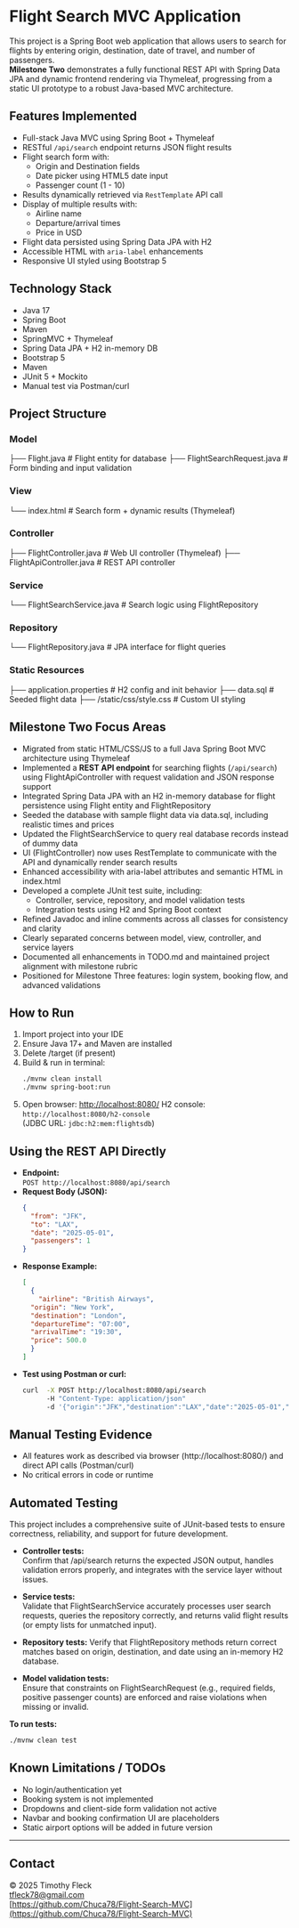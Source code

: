 # Flight Search MVC Application

This project is a Spring Boot web application that allows users to search for flights by entering origin, destination, date of travel, and number of passengers.  
**Milestone Two** demonstrates a fully functional REST API with Spring Data JPA and dynamic frontend rendering via Thymeleaf, progressing from a static UI prototype to a robust Java-based MVC architecture.

## Features Implemented

- Full-stack Java MVC using Spring Boot + Thymeleaf
- RESTful `/api/search` endpoint returns JSON flight results
- Flight search form with:
  - Origin and Destination fields
  - Date picker using HTML5 date input
  - Passenger count (1 - 10)
- Results dynamically retrieved via `RestTemplate` API call
- Display of multiple results with:
  - Airline name
  - Departure/arrival times
  - Price in USD
- Flight data persisted using Spring Data JPA with H2
- Accessible HTML with `aria-label` enhancements
- Responsive UI styled using Bootstrap 5

## Technology Stack

- Java 17
- Spring Boot
- Maven
- SpringMVC + Thymeleaf
- Spring Data JPA + H2 in-memory DB
- Bootstrap 5
- Maven
- JUnit 5 + Mockito
- Manual test via Postman/curl

## Project Structure

### Model
├── Flight.java                # Flight entity for database
├── FlightSearchRequest.java  # Form binding and input validation

### View
└── index.html                # Search form + dynamic results (Thymeleaf)

### Controller
├── FlightController.java     # Web UI controller (Thymeleaf)
├── FlightApiController.java  # REST API controller

### Service
└── FlightSearchService.java  # Search logic using FlightRepository

### Repository
└── FlightRepository.java     # JPA interface for flight queries

### Static Resources
├── application.properties    # H2 config and init behavior
├── data.sql                  # Seeded flight data
├── /static/css/style.css     # Custom UI styling

## Milestone Two Focus Areas

- Migrated from static HTML/CSS/JS to a full Java Spring Boot MVC architecture using Thymeleaf
- Implemented a **REST API endpoint** for searching flights (`/api/search`) using FlightApiController with request validation and JSON response support
- Integrated Spring Data JPA with an H2 in-memory database for flight persistence using Flight entity and FlightRepository
- Seeded the database with sample flight data via data.sql, including realistic times and prices
- Updated the FlightSearchService to query real database records instead of dummy data
- UI (FlightController) now uses RestTemplate to communicate with the API and dynamically render search results
- Enhanced accessibility with aria-label attributes and semantic HTML in index.html
- Developed a complete JUnit test suite, including:
  - Controller, service, repository, and model validation tests
  - Integration tests using H2 and Spring Boot context
- Refined Javadoc and inline comments across all classes for consistency and clarity
- Clearly separated concerns between model, view, controller, and service layers
- Documented all enhancements in TODO.md and maintained project alignment with milestone rubric
- Positioned for Milestone Three features: login system, booking flow, and advanced validations

## How to Run

1. Import project into your IDE
2. Ensure Java 17+ and Maven are installed
3. Delete /target (if present)
4. Build & run in terminal:
    ```bash
    ./mvnw clean install
    ./mvnw spring-boot:run
    ```
5. Open browser: [http://localhost:8080/](http://localhost:8080/)
      H2 console: `http://localhost:8080/h2-console`  
      (JDBC URL: `jdbc:h2:mem:flightsdb`)

## Using the REST API Directly

- **Endpoint:**  
  `POST http://localhost:8080/api/search`
- **Request Body (JSON):**
    ```json
    {
      "from": "JFK",
      "to": "LAX",
      "date": "2025-05-01",
      "passengers": 1
    }
    ```
- **Response Example:**
    ```json
    [
      {
        "airline": "British Airways",
      "origin": "New York",
      "destination": "London",
      "departureTime": "07:00",
      "arrivalTime": "19:30",
      "price": 500.0
      }
    ]
    ```
- **Test using Postman or curl:**
    ```bash
    curl  -X POST http://localhost:8080/api/search       
          -H "Content-Type: application/json"       
          -d '{"origin":"JFK","destination":"LAX","date":"2025-05-01","passengers":1}'
    ```
## Manual Testing Evidence

- All features work as described via browser (http://localhost:8080/) and direct API calls (Postman/curl)
- No critical errors in code or runtime

## Automated Testing

This project includes a comprehensive suite of JUnit-based tests to ensure correctness, reliability, and support for future development.

- **Controller tests:**  
  Confirm that /api/search returns the expected JSON output, handles validation errors properly, and integrates with the service layer without issues.

- **Service tests:**  
  Validate that FlightSearchService accurately processes user search requests, queries the repository correctly, and returns valid flight results (or empty lists for unmatched input).

- **Repository tests:**
  Verify that FlightRepository methods return correct matches based on origin, destination, and date using an in-memory H2 database.

- **Model validation tests:**  
  Ensure that constraints on FlightSearchRequest (e.g., required fields, positive passenger counts) are enforced and raise violations when missing or invalid.

**To run tests:**  
```bash
./mvnw clean test
```

## Known Limitations / TODOs

- No login/authentication yet
- Booking system is not implemented
- Dropdowns and client-side form validation not active
- Navbar and booking confirmation UI are placeholders
- Static airport options will be added in future version

---

## Contact

© 2025
Timothy Fleck  
[tfleck78@gmail.com](mailto:tfleck78@gmail.com)  
[https://github.com/Chuca78/Flight-Search-MVC](https://github.com/Chuca78/Flight-Search-MVC)
